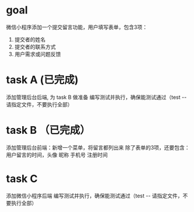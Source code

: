 # goal

微信小程序添加一个提交留言功能，用户填写表单，包含3项：

1. 提交者的姓名
2. 提交者的联系方式
3. 用户需求或问题反馈

# task A (已完成)

添加管理后台后端, 为 task B 做准备
编写测试并执行，确保能测试通过（test -- 请指定文件，不要执行全部）

# task B （已完成）

添加管理后台前端：新增一个菜单，将留言都列出来
除了表单的3项，还要包含：用户留言的时间，头像 昵称 手机号 注册时间

# task C

添加微信小程序后端
编写测试并执行，确保能测试通过（test -- 请指定文件，不要执行全部）
